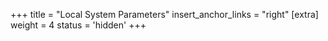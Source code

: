 +++
title = "Local System Parameters"
insert_anchor_links = "right"
[extra]
weight = 4
status = 'hidden'
+++